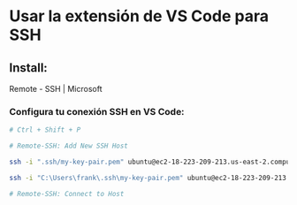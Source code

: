 # Usar la extensión de VS Code para SSH

## Install:

Remote - SSH | Microsoft

### Configura tu conexión SSH en VS Code:

```sh
# Ctrl + Shift + P

# Remote-SSH: Add New SSH Host

ssh -i ".ssh/my-key-pair.pem" ubuntu@ec2-18-223-209-213.us-east-2.compute.amazonaws.com

ssh -i "C:\Users\frank\.ssh\my-key-pair.pem" ubuntu@ec2-18-223-209-213.us-east-2.compute.amazonaws.com

# Remote-SSH: Connect to Host
```

